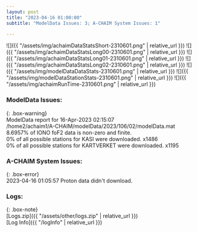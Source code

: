 ```yaml
---
layout: post
title: "2023-04-16 01:00:00"
subtitle: "ModelData Issues: 3; A-CHAIM System Issues: 1"

---
```


![]({{ "/assets/img/achaimDataStatsShort-2310601.png" | relative_url }})
![]({{ "/assets/img/achaimDataStatsLong00-2310601.png" | relative_url }})
![]({{ "/assets/img/achaimDataStatsLong01-2310601.png" | relative_url }})
![]({{ "/assets/img/achaimDataStatsLong02-2310601.png" | relative_url }})
![]({{ "/assets/img/modelDataDataStats-2310601.png" | relative_url }})
![]({{ "/assets/img/modelDataStationStats-2310601.png" | relative_url }})
![]({{ "/assets/img/achaimRunTime-2310601.png" | relative_url }})


### ModelData Issues:  
  
{: .box-warning}  
 ModelData report for 16-Apr-2023 02:15:07   
 /home2/achaim1/A-CHAIM/modelData/2023/106/02/modelData.mat   
 8.6957% of IONO foF2 data is non-zero and finite.   
 0% of all possible stations for KASI were downloaded. x1486   
 0% of all possible stations for KARTVERKET were downloaded. x1195   
  
### A-CHAIM System Issues:  
  
{: .box-error}  
2023-04-16 01:05:57 Proton data didn't download.  

### Logs:  
  
{: .box-note}  
[Logs.zip]({{ "/assets/other/logs.zip" | relative_url }})  
[Log Info]({{ "/logInfo" | relative_url }})  
